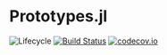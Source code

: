 # Prototypes.jl

![Lifecycle](https://img.shields.io/badge/lifecycle-experimental-orange.svg)<!--
![Lifecycle](https://img.shields.io/badge/lifecycle-maturing-blue.svg)
![Lifecycle](https://img.shields.io/badge/lifecycle-stable-green.svg)
![Lifecycle](https://img.shields.io/badge/lifecycle-retired-orange.svg)
![Lifecycle](https://img.shields.io/badge/lifecycle-archived-red.svg)
![Lifecycle](https://img.shields.io/badge/lifecycle-dormant-blue.svg) -->
[![Build Status](https://travis-ci.com/tisztamo/Prototypes.jl.svg?branch=master)](https://travis-ci.com/tisztamo/Prototypes.jl)
[![codecov.io](http://codecov.io/github/tisztamo/Prototypes.jl/coverage.svg?branch=master)](http://codecov.io/github/tisztamo/Prototypes.jl?branch=master)
<!--
[![Documentation](https://img.shields.io/badge/docs-stable-blue.svg)](https://tisztamo.github.io/Prototypes.jl/stable)
[![Documentation](https://img.shields.io/badge/docs-master-blue.svg)](https://tisztamo.github.io/Prototypes.jl/dev)
-->
